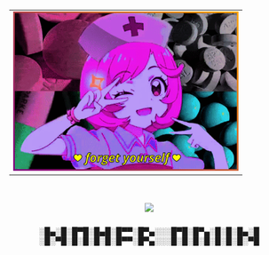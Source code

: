 <div align="center">
  <table>
    <tr>
      <td>
        <img src="baby.gif" width="400" autoplay style="border: 3px solid; border-image: linear-gradient(45deg, purple, orange) 1;">
      </td>
    </tr>
  </table>
</div>
<h1 align="center">
  <img src="https://readme-typing-svg.herokuapp.com/?lines=ℕ𝕆𝕄𝔼ℝ+𝕆𝔻𝕀ℕ&center=true&size=30">
</h1>
<div align="center">

░█▄░█░█▀█░█▄█░█▀▀░█▀▄░░░█▀█░█▀▄░█░█░█▄░█
░█░▀█░█░█░█░█░█▀▀░█▀▄░░░█░█░█░█░█░█░█░▀█
</div>
